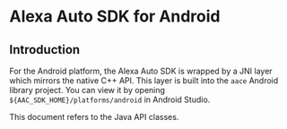 
# Alexa Auto SDK for Android

## Introduction

For the Android platform, the Alexa Auto SDK is wrapped by a JNI layer which mirrors the native C++ API. This layer is built into the `aace` Android library project. You can view it by opening `${AAC_SDK_HOME}/platforms/android` in Android Studio.

This document refers to the Java API classes.
